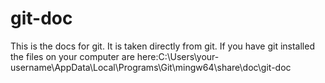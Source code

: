 # git-doc
This is the docs for git. 
It is taken directly from git.
If you have git installed the files on your computer are here:C:\Users\your-username\AppData\Local\Programs\Git\mingw64\share\doc\git-doc

